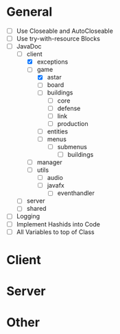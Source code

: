 # General
* [ ] Use Closeable and AutoCloseable
* [ ] Use try-with-resource Blocks
* [ ] JavaDoc
  * [ ] client
    * [X] exceptions
    * [ ] game
      * [X] astar
      * [ ] board
      * [ ] buildings
        * [ ] core
        * [ ] defense
        * [ ] link
        * [ ] production
      * [ ] entities
      * [ ] menus
        * [ ] submenus
          * [ ] buildings
    * [ ] manager
    * [ ] utils
      * [ ] audio
      * [ ] javafx
        * [ ] eventhandler
  * [ ] server
  * [ ] shared
* [ ] Logging
* [ ] Implement Hashids into Code
* [ ] All Variables to top of Class

# Client
# Server
# Other